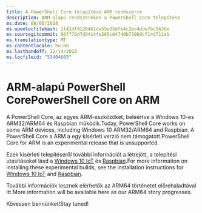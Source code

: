 ```yaml
---
title: A PowerShell Core telepítése ARM rendszerre
description: ARM-alapú rendszereken a PowerShell Core telepítése
ms.date: 08/06/2018
ms.openlocfilehash: 1f41df9120461da55e35dfe4c2ec4ddefbc5b36e
ms.sourcegitcommit: 00ff76d7d9414fe585c04740b739b9cf14d711e1
ms.translationtype: MT
ms.contentlocale: hu-HU
ms.lasthandoff: 12/14/2018
ms.locfileid: "53404603"
---
```

# <a name="powershell-core-on-arm"></a><span data-ttu-id="88f3a-103">ARM-alapú PowerShell Core</span><span class="sxs-lookup"><span data-stu-id="88f3a-103">PowerShell Core on ARM</span></span>

<span data-ttu-id="88f3a-104">A PowerShell Core, az egyes ARM-eszközöket, beleértve a Windows 10-es ARM32/ARM64 és Raspbian működik.</span><span class="sxs-lookup"><span data-stu-id="88f3a-104">Today, PowerShell Core works on some ARM devices, including Windows 10 ARM32/ARM64 and Raspbian.</span></span>
<span data-ttu-id="88f3a-105">A PowerShell Core a ARM a egy kísérleti verzió nem támogatott.</span><span class="sxs-lookup"><span data-stu-id="88f3a-105">PowerShell Core for ARM is an experimental release that is unsupported.</span></span>

<span data-ttu-id="88f3a-106">Ezek kísérleti telepítéséről további információt a létrejött, a telepítési utasításokat lásd a [Windows 10 IoT](installing-powershell-core-on-windows.md#deploying-on-windows-iot) és [Raspbian](installing-powershell-core-on-linux.md#raspbian).</span><span class="sxs-lookup"><span data-stu-id="88f3a-106">For more information on installing these experimental builds, see the installation instructions for [Windows 10 IoT](installing-powershell-core-on-windows.md#deploying-on-windows-iot) and [Raspbian](installing-powershell-core-on-linux.md#raspbian).</span></span>

<span data-ttu-id="88f3a-107">További információk lesznek elérhetők az ARM64 történetet előrehaladtával itt.</span><span class="sxs-lookup"><span data-stu-id="88f3a-107">More information will be available here as our ARM64 story progresses.</span></span>

<span data-ttu-id="88f3a-108">Kövessen bennünket!</span><span class="sxs-lookup"><span data-stu-id="88f3a-108">Stay tuned!</span></span>
